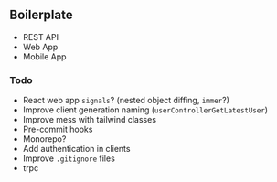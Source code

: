 ## Boilerplate
- REST API
- Web App
- Mobile App

### Todo
- React web app `signals`? (nested object diffing, `immer`?)
- Improve client generation naming (`userControllerGetLatestUser`)
- Improve mess with tailwind classes
- Pre-commit hooks
- Monorepo?
- Add authentication in clients
- Improve `.gitignore` files
- trpc

